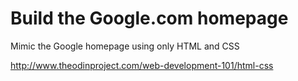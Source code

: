 # Build the Google.com homepage

Mimic the Google homepage using only HTML and CSS

http://www.theodinproject.com/web-development-101/html-css
